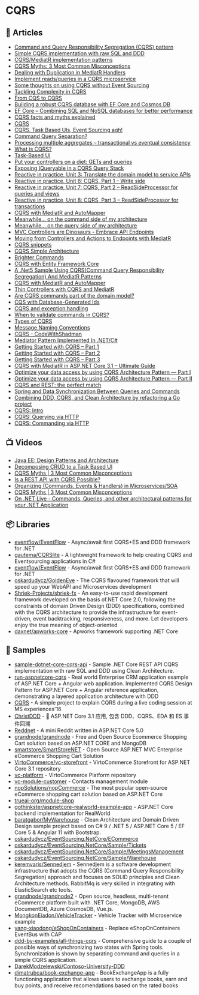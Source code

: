 
# CQRS

## 📕 Articles

- [Command and Query Responsibility Segregation (CQRS) pattern](https://docs.microsoft.com/en-us/azure/architecture/patterns/cqrs) 
- [Simple CQRS implementation with raw SQL and DDD](http://www.kamilgrzybek.com/design/simple-cqrs-implementation-with-raw-sql-and-ddd/) 
- [CQRS/MediatR implementation patterns](https://lostechies.com/jimmybogard/2016/10/27/cqrsmediatr-implementation-patterns/) 
- [CQRS Myths: 3 Most Common Misconceptions](https://codeopinion.com/cqrs-myths-3-most-common-misconceptions/) 
- [Dealing with Duplication in MediatR Handlers](https://lostechies.com/jimmybogard/2016/12/12/dealing-with-duplication-in-mediatr-handlers/)
- [Implement reads/queries in a CQRS microservice](https://docs.microsoft.com/en-us/dotnet/architecture/microservices/microservice-ddd-cqrs-patterns/cqrs-microservice-reads) 
- [Some thoughts on using CQRS without Event Sourcing](https://medium.com/@mbue/some-thoughts-on-using-cqrs-without-event-sourcing-938b878166a2)
- [Tackling Complexity in CQRS](https://vladikk.com/2017/03/20/tackling-complexity-in-cqrs/) 
- [From CQS to CQRS](https://herbertograca.com/2017/10/19/from-cqs-to-cqrs/)
- [Building a robust CQRS database with EF Core and Cosmos DB](https://www.thereformedprogrammer.net/building-a-robust-cqrs-database-with-ef-core-and-cosmos-db/)
- [EF Core – Combining SQL and NoSQL databases for better performance](https://www.thereformedprogrammer.net/ef-core-combining-sql-and-nosql-databases-for-better-performance/)
- [CQRS facts and myths explained](https://event-driven.io/en/cqrs_facts_and_myths_explained/) 
- [CQRS](https://web.archive.org/web/20160729165044/https://goodenoughsoftware.net/2012/03/02/cqrs/) 
- [CQRS, Task Based UIs, Event Sourcing agh!](http://codebetter.com/gregyoung/2010/02/16/cqrs-task-based-uis-event-sourcing-agh/) 
- [Command Query Separation?](http://codebetter.com/gregyoung/2009/08/13/command-query-separation/) 
- [Processing multiple aggregates – transactional vs eventual consistency](http://www.kamilgrzybek.com/design/processing-multiple-aggregates-transactional-vs-eventual-consistency/)
- [What is CQRS?](http://cqrs.nu/Faq/command-query-responsibility-segregation)
- [Task-Based UI](https://cqrs.wordpress.com/documents/task-based-ui/)
- [Put your controllers on a diet: GETs and queries](https://lostechies.com/jimmybogard/2013/10/29/put-your-controllers-on-a-diet-gets-and-queries/)
- [Exposing IQueryable in a CQRS Query Stack](https://buildplease.com/pages/lets-iqueryable/)
- [Reactive in practice, Unit 3: Translate the domain model to service APIs](https://developer.ibm.com/tutorials/reactive-in-practice-3/)
- [Reactive in practice, Unit 6: CQRS, Part 1 – Write side](https://developer.ibm.com/tutorials/reactive-in-practice-6/)
- [Reactive in practice, Unit 7: CQRS, Part 2 – ReadSideProcessor for queries and views](https://developer.ibm.com/tutorials/reactive-in-practice-7/)
- [Reactive in practice, Unit 8: CQRS, Part 3 – ReadSideProcessor for transactions](https://developer.ibm.com/tutorials/reactive-in-practice-8/)
- [CQRS with MediatR and AutoMapper](https://lostechies.com/jimmybogard/2015/05/05/cqrs-with-mediatr-and-automapper/)
- [Meanwhile... on the command side of my architecture](https://blogs.cuttingedge.it/steven/posts/2011/meanwhile-on-the-command-side-of-my-architecture/)
- [Meanwhile... on the query side of my architecture](https://blogs.cuttingedge.it/steven/posts/2011/meanwhile-on-the-query-side-of-my-architecture/)
- [MVC Controllers are Dinosaurs - Embrace API Endpoints](https://ardalis.com/mvc-controllers-are-dinosaurs-embrace-api-endpoints/) 
- [Moving from Controllers and Actions to Endpoints with MediatR](https://ardalis.com/moving-from-controllers-and-actions-to-endpoints-with-mediatr/) 
- [CQRS snippets](https://cezarypiatek.github.io/post/cqrs-snippets/)
- [CQRS Simple Architecture](https://kariera.future-processing.pl/blog/cqrs-simple-architecture/)
- [Brighter Commands](https://www.goparamore.io/command)
- [CQRS with Entity Framework Core](https://www.edgesidesolutions.com/cqrs-with-entity-framework-core/)
- [A .Net5 Sample Using CQRS(Command Query Responsibility Segregation) And MediatR Patterns](https://www.learmoreseekmore.com/2021/03/dotnet5-sample-cqrs-mediatr-pattern.html)
- [CQRS with MediatR and AutoMapper](https://lostechies.com/jimmybogard/2015/05/05/cqrs-with-mediatr-and-automapper/)
- [Thin Controllers with CQRS and MediatR](https://codeopinion.com/thin-controllers-cqrs-mediatr/)
- [Are CQRS commands part of the domain model?](https://enterprisecraftsmanship.com/posts/cqrs-commands-part-domain-model/)
- [CQS with Database-Generated Ids](https://enterprisecraftsmanship.com/posts/cqs-with-database-generated-ids/)
- [CQRS and exception handling](https://enterprisecraftsmanship.com/2019/04/15/cqrs-exception-handling/)
- [When to validate commands in CQRS?](https://enterprisecraftsmanship.com/2019/02/20/validate-commands-cqrs/)
- [Types of CQRS](https://enterprisecraftsmanship.com/posts/types-of-cqrs/)
- [Message Naming Conventions](https://jimmybogard.com/message-naming-conventions/)
- [CQRS - CodeWithShadman](https://codewithshadman.com/cqrs/)
- [Mediator Pattern Implemented In .NET/C#](https://dasith.me/2019/01/07/mediator-pattern-implemented-in-net/)
- [Getting Started with CQRS – Part 1](https://www.red-gate.com/simple-talk/dotnet/c-programming/getting-started-with-cqrs-part-1/)
- [Getting Started with CQRS – Part 2](https://www.red-gate.com/simple-talk/dotnet/c-programming/getting-started-with-cqrs-part-2/)
- [Getting Started with CQRS – Part 3](https://www.red-gate.com/simple-talk/dotnet/c-programming/getting-started-with-cqrs-part-3/)
- [CQRS with MediatR in ASP.NET Core 3.1 – Ultimate Guide](https://codewithmukesh.com/blog/cqrs-in-aspnet-core-3-1/)
- [Optimize your data access by using CQRS Architecture Pattern — Part I](https://itnext.io/cqrs-architecture-pattern-c7f5c613c59c)
- [Optimize your data access by using CQRS Architecture Pattern — Part II](https://itnext.io/optimize-your-data-access-by-using-cqrs-architecture-pattern-a-theoretical-and-practical-approach-part-1-b31fe259ea04)
- [CQRS and REST: the perfect match](https://lostechies.com/jimmybogard/2016/06/01/cqrs-and-rest-the-perfect-match/)
- [Spring and Data Synchronization Between Queries and Commands](https://thenewstack.io/how-cqrs-works-with-spring-tools/)
- [Combining DDD, CQRS, and Clean Architecture by refactoring a Go project](https://threedots.tech/post/ddd-cqrs-clean-architecture-combined/)
- [CQRS: Intro](https://valerii-udodov.com/posts/cqrs/cqrs-intro/)
- [CQRS: Querying via HTTP](https://valerii-udodov.com/posts/cqrs/cqrs-querying-via-http/)
- [CQRS: Commanding via HTTP](https://valerii-udodov.com/posts/cqrs/cqrs-commanding-via-http/)
## 📺 Videos

- [Java EE: Design Patterns and Architecture](https://www.linkedin.com/learning/java-ee-design-patterns-and-architecture/advantages-and-disadvantages-4)
- [Decomposing CRUD to a Task Based UI](https://www.youtube.com/watch?v=DjZepWrAKzM)
- [CQRS Myths | 3 Most Common Misconceptions](https://www.youtube.com/watch?v=O9qpcZt6jW0&t=77s)
- [Is a REST API with CQRS Possible?](https://www.youtube.com/watch?v=6XO6vSiioWE)
- [Organizing (Commands, Events & Handlers) in Microservices/SOA](https://www.youtube.com/watch?v=8j5ETvSSNpc)
- [CQRS Myths | 3 Most Common Misconceptions](https://www.youtube.com/watch?v=O9qpcZt6jW0)
- [On .NET Live - Commands, Queries, and other architectural patterns for your .NET Application](https://www.youtube.com/watch?v=ysxgpVfyeNA)
## 📦 Libraries
- [eventflow/EventFlow](https://github.com/eventflow/EventFlow) - Async/await first CQRS+ES and DDD framework for .NET
- [gautema/CQRSlite](https://github.com/gautema/CQRSlite) - A lightweight framework to help creating CQRS and Eventsourcing applications in C#
- [eventflow/EventFlow](https://github.com/eventflow/EventFlow) - Async/await first CQRS+ES and DDD framework for .NET
- [oskardudycz/GoldenEye](https://github.com/oskardudycz/GoldenEye) - The CQRS flavoured framework that will speed up your WebAPI and Microservices development
- [Shriek-Projects/shriek-fx](https://github.com/Shriek-Projects/shriek-fx) - An easy-to-use rapid development framework developed on the basis of.NET Core 2.0, following the constraints of domain Driven Design (DDD) specifications, combined with the CQRS architecture to provide the infrastructure for event-driven, event backtracking, responsiveness, and more. Let developers enjoy the true meaning of object-oriented
- [daxnet/apworks-core](https://github.com/daxnet/apworks-core) - Apworks framework supporting .NET Core
## 🚀 Samples

- [sample-dotnet-core-cqrs-api](https://github.com/kgrzybek/sample-dotnet-core-cqrs-api) - Sample .NET Core REST API CQRS implementation with raw SQL and DDD using Clean Architecture.
- [run-aspnetcore-cqrs](https://github.com/aspnetrun/run-aspnetcore-cqrs) - Real world Enterprise CRM application example of ASP.NET Core + Angular web application. Implemented CQRS Design Pattern for ASP.NET Core + Angular reference application, demonstrating a layered application architecture with DDD
- [CQRS](https://github.com/tpierrain/CQRS) - A simple project to explain CQRS during a live coding session at MS experiences'16
- [ChristDDD](https://github.com/anjoy8/ChristDDD) - 🙌 ASP.NET Core 3.1 应用, 包含 DDD、CQRS、EDA 和 ES 事件回溯
- [Reddnet](https://github.com/moritz-mm/Reddnet) - A mini Reddit written in ASP.NET Core 5.0
- [grandnode/grandnode](https://github.com/grandnode/grandnode) - Free and Open Source Ecommerce Shopping Cart solution based on ASP.NET CORE and MongoDB
- [smartstore/SmartStoreNET](https://github.com/smartstore/SmartStoreNET) - Open Source ASP.NET MVC Enterprise eCommerce Shopping Cart Solution
- [VirtoCommerce/vc-storefront](https://github.com/VirtoCommerce/vc-storefront) - VirtoCommerce Storefront for ASP.NET Core 3.1 repository
- [vc-platform](https://github.com/VirtoCommerce/vc-platform) - VirtoCommerce Platform repository
- [vc-module-customer](https://github.com/VirtoCommerce/vc-module-customer) - Contacts management module
- [nopSolutions/nopCommerce](https://github.com/nopSolutions/nopCommerce) - The most popular open-source eCommerce shopping cart solution based on ASP.NET Core
- [trueai-org/module-shop](https://github.com/trueai-org/module-shop)
- [gothinkster/aspnetcore-realworld-example-app](https://github.com/gothinkster/aspnetcore-realworld-example-app) - ASP.NET Core backend implementation for RealWorld
- [baratgabor/MyWarehouse](https://github.com/baratgabor/MyWarehouse) - Clean Architecture and Domain Driven Design sample project based on C# 9 / .NET 5 / ASP.NET Core 5 / EF Core 5 & Angular 11 with Bootstrap.
- [oskardudycz/EventSourcing.NetCore/ECommerce](https://github.com/oskardudycz/EventSourcing.NetCore/tree/main/Sample/ECommerce)
- [oskardudycz/EventSourcing.NetCore/Sample/Tickets](https://github.com/oskardudycz/EventSourcing.NetCore/tree/main/Sample/Tickets)
- [oskardudycz/EventSourcing.NetCore/Sample/MeetingsManagement](https://github.com/oskardudycz/EventSourcing.NetCore/tree/main/Sample/MeetingsManagement)
- [oskardudycz/EventSourcing.NetCore/Sample/Warehouse](https://github.com/oskardudycz/EventSourcing.NetCore/tree/main/Sample/Warehouse)
- [keremvaris/Sennedjem](https://github.com/keremvaris/Sennedjem) - Sennedjem is a software development infrastructure that adopts the CQRS (Command Query Responsibility Segregation) approach and focuses on SOLID principles and Clean Architecture methods. RabbitMq is very skilled in integrating with ElasticSearch etc tools. 
- [grandnode/grandnode2](https://github.com/grandnode/grandnode2) - Open source, headless, multi-tenant eCommerce platform built with .NET Core, MongoDB, AWS DocumentDB, Azure CosmosDB, Vue.js.
- [MongkonEiadon/VehicleTracker](https://github.com/MongkonEiadon/VehicleTracker) - Vehicle Tracker with Microservice example
- [yang-xiaodong/eShopOnContainers](https://github.com/yang-xiaodong/eShopOnContainers) - Replace eShopOnContainers EventBus with CAP
- [ddd-by-examples/all-things-cqrs](https://github.com/ddd-by-examples/all-things-cqrs) - Comprehensive guide to a couple of possible ways of synchronizing two states with Spring tools. Synchronization is shown by separating command and queries in a simple CQRS application.
- [DarekModzelewski/Contoso-University-DDD](https://github.com/DarekModzelewski/Contoso-University-DDD)
- [dimatrubca/book-exchange-app](https://github.com/dimatrubca/book-exchange-app) - BookExchangeApp is a fully functioning application that allows users to exchange books, earn and buy points, and receive recomendations based on the rated books